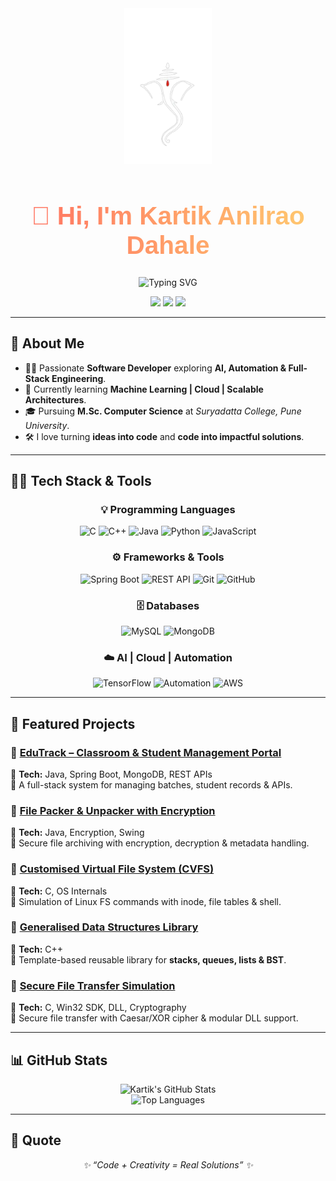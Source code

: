 <div align="center">

  <!-- Profile Logo -->
  <img src="https://github.com/KartikkxCode/KartikkxCode/blob/main/bappa.png" width="140" alt="Profile Logo"/>

  <!-- Name with Gradient -->
  <h1 style="font-family: 'Poppins', sans-serif; font-weight: 800; font-size: 2.9em; background: linear-gradient(90deg, #ff6f61, #ffcc70); -webkit-background-clip: text; -webkit-text-fill-color: transparent;">
    👋 Hi, I'm Kartik Anilrao Dahale
  </h1>

  <!-- Animated Tagline -->
  <p align="center">
    <img src="https://readme-typing-svg.herokuapp.com?font=Fira+Code&weight=600&size=20&duration=3000&pause=1000&color=2c3e50&center=true&vCenter=true&width=600&lines=💻+Software+Developer;⚡+AI+%26+Automation+Enthusiast;🌐+Full-Stack+Learner" alt="Typing SVG"/>
  </p>

  <!-- Social Icons -->
  <p>
    <a href="https://github.com/KartikkxCode"><img src="https://skillicons.dev/icons?i=github" width="45"/></a>
    <a href="https://www.linkedin.com/in/kartik-dahale-422462231"><img src="https://skillicons.dev/icons?i=linkedin" width="45"/></a>
    <a href="mailto:kartikdahale067@gmail.com"><img src="https://skillicons.dev/icons?i=gmail" width="45"/></a>
  </p>

</div>

---

## 🚀 About Me  

- 👨‍💻 Passionate **Software Developer** exploring **AI, Automation & Full-Stack Engineering**.  
- 🌱 Currently learning **Machine Learning | Cloud | Scalable Architectures**.  
- 🎓 Pursuing **M.Sc. Computer Science** at *Suryadatta College, Pune University*.  
- 🛠 I love turning **ideas into code** and **code into impactful solutions**.  

---

## 🧑‍💻 Tech Stack & Tools  

<div align="center">

### 💡 Programming Languages
![C](https://img.shields.io/badge/C-00599C?style=for-the-badge&logo=c&logoColor=white)
![C++](https://img.shields.io/badge/C++-044F88?style=for-the-badge&logo=cplusplus&logoColor=white)
![Java](https://img.shields.io/badge/Java-f89820?style=for-the-badge&logo=java&logoColor=white)
![Python](https://img.shields.io/badge/Python-3776ab?style=for-the-badge&logo=python&logoColor=white)
![JavaScript](https://img.shields.io/badge/JavaScript-f7df1e?style=for-the-badge&logo=javascript&logoColor=black)

### ⚙️ Frameworks & Tools
![Spring Boot](https://img.shields.io/badge/SpringBoot-6db33f?style=for-the-badge&logo=springboot&logoColor=white)
![REST API](https://img.shields.io/badge/REST%20API-ff6f00?style=for-the-badge&logo=fastapi&logoColor=white)
![Git](https://img.shields.io/badge/Git-f14e32?style=for-the-badge&logo=git&logoColor=white)
![GitHub](https://img.shields.io/badge/GitHub-171515?style=for-the-badge&logo=github&logoColor=white)

### 🗄️ Databases
![MySQL](https://img.shields.io/badge/MySQL-00758f?style=for-the-badge&logo=mysql&logoColor=white)
![MongoDB](https://img.shields.io/badge/MongoDB-4ea94b?style=for-the-badge&logo=mongodb&logoColor=white)

### ☁️ AI | Cloud | Automation
![TensorFlow](https://img.shields.io/badge/TensorFlow-f7931e?style=for-the-badge&logo=tensorflow&logoColor=white)
![Automation](https://img.shields.io/badge/Automation-2e86de?style=for-the-badge&logo=robotframework&logoColor=white)
![AWS](https://img.shields.io/badge/AWS-232f3e?style=for-the-badge&logo=amazonaws&logoColor=white)

</div>

---

## 📌 Featured Projects  

### 🔹 [EduTrack – Classroom & Student Management Portal](https://github.com/KartikkxCode/edutrack-portal)  
📌 **Tech:** Java, Spring Boot, MongoDB, REST APIs  
📝 A full-stack system for managing batches, student records & APIs.  

### 🔹 [File Packer & Unpacker with Encryption](https://github.com/KartikkxCode/File-Packer-Unpacker)  
📌 **Tech:** Java, Encryption, Swing  
📝 Secure file archiving with encryption, decryption & metadata handling.  

### 🔹 [Customised Virtual File System (CVFS)](https://github.com/KartikkxCode/CVFS)  
📌 **Tech:** C, OS Internals  
📝 Simulation of Linux FS commands with inode, file tables & shell.  

### 🔹 [Generalised Data Structures Library](https://github.com/KartikkxCode/Generalised_DS)  
📌 **Tech:** C++  
📝 Template-based reusable library for **stacks, queues, lists & BST**.  

### 🔹 [Secure File Transfer Simulation](https://github.com/KartikkxCode/File_Transfer_Simulation)  
📌 **Tech:** C, Win32 SDK, DLL, Cryptography  
📝 Secure file transfer with Caesar/XOR cipher & modular DLL support.  

---

## 📊 GitHub Stats  

<div align="center">

![Kartik's GitHub Stats](https://github-readme-stats.vercel.app/api?username=KartikkxCode&show_icons=true&theme=tokyonight&hide_border=true)  
![Top Languages](https://github-readme-stats.vercel.app/api/top-langs/?username=KartikkxCode&layout=compact&theme=tokyonight&hide_border=true)

</div>

---

## 🌟 Quote  

<p align="center">
  <em>✨ “Code + Creativity = Real Solutions” ✨</em>
</p>
